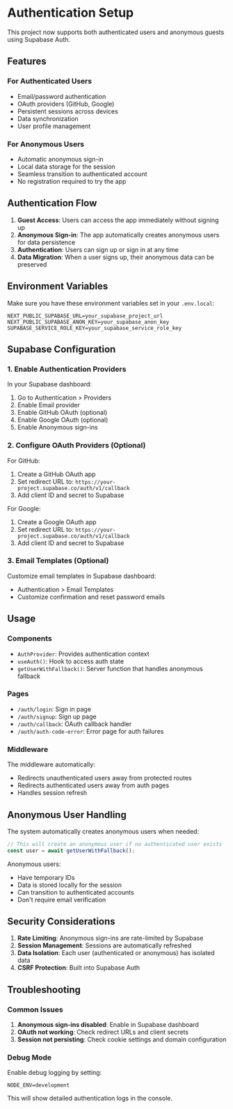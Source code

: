 # Authentication Setup

This project now supports both authenticated users and anonymous guests using Supabase Auth.

## Features

### For Authenticated Users
- Email/password authentication
- OAuth providers (GitHub, Google)
- Persistent sessions across devices
- Data synchronization
- User profile management

### For Anonymous Users
- Automatic anonymous sign-in
- Local data storage for the session
- Seamless transition to authenticated account
- No registration required to try the app

## Authentication Flow

1. **Guest Access**: Users can access the app immediately without signing up
2. **Anonymous Sign-in**: The app automatically creates anonymous users for data persistence
3. **Authentication**: Users can sign up or sign in at any time
4. **Data Migration**: When a user signs up, their anonymous data can be preserved

## Environment Variables

Make sure you have these environment variables set in your `.env.local`:

```env
NEXT_PUBLIC_SUPABASE_URL=your_supabase_project_url
NEXT_PUBLIC_SUPABASE_ANON_KEY=your_supabase_anon_key
SUPABASE_SERVICE_ROLE_KEY=your_supabase_service_role_key
```

## Supabase Configuration

### 1. Enable Authentication Providers

In your Supabase dashboard:

1. Go to Authentication > Providers
2. Enable Email provider
3. Enable GitHub OAuth (optional)
4. Enable Google OAuth (optional)
5. Enable Anonymous sign-ins

### 2. Configure OAuth Providers (Optional)

For GitHub:
1. Create a GitHub OAuth app
2. Set redirect URL to: `https://your-project.supabase.co/auth/v1/callback`
3. Add client ID and secret to Supabase

For Google:
1. Create a Google OAuth app
2. Set redirect URL to: `https://your-project.supabase.co/auth/v1/callback`
3. Add client ID and secret to Supabase

### 3. Email Templates (Optional)

Customize email templates in Supabase dashboard:
- Authentication > Email Templates
- Customize confirmation and reset password emails

## Usage

### Components

- `AuthProvider`: Provides authentication context
- `useAuth()`: Hook to access auth state
- `getUserWithFallback()`: Server function that handles anonymous fallback

### Pages

- `/auth/login`: Sign in page
- `/auth/signup`: Sign up page
- `/auth/callback`: OAuth callback handler
- `/auth/auth-code-error`: Error page for auth failures

### Middleware

The middleware automatically:
- Redirects unauthenticated users away from protected routes
- Redirects authenticated users away from auth pages
- Handles session refresh

## Anonymous User Handling

The system automatically creates anonymous users when needed:

```typescript
// This will create an anonymous user if no authenticated user exists
const user = await getUserWithFallback();
```

Anonymous users:
- Have temporary IDs
- Data is stored locally for the session
- Can transition to authenticated accounts
- Don't require email verification

## Security Considerations

1. **Rate Limiting**: Anonymous sign-ins are rate-limited by Supabase
2. **Session Management**: Sessions are automatically refreshed
3. **Data Isolation**: Each user (authenticated or anonymous) has isolated data
4. **CSRF Protection**: Built into Supabase Auth

## Troubleshooting

### Common Issues

1. **Anonymous sign-ins disabled**: Enable in Supabase dashboard
2. **OAuth not working**: Check redirect URLs and client secrets
3. **Session not persisting**: Check cookie settings and domain configuration

### Debug Mode

Enable debug logging by setting:
```env
NODE_ENV=development
```

This will show detailed authentication logs in the console. 